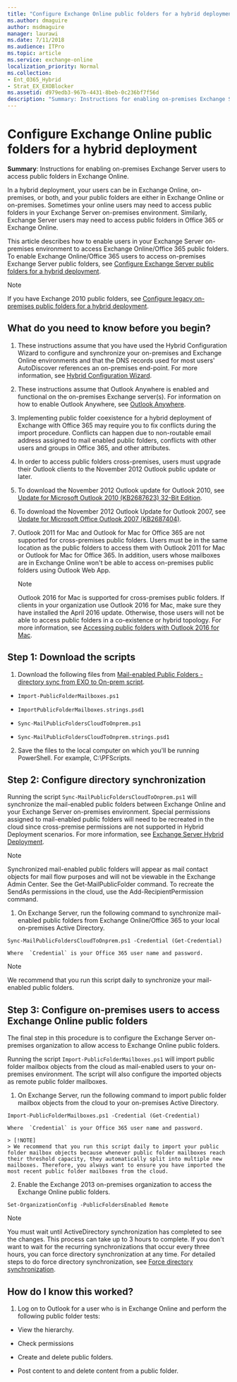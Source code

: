 ```yaml
---
title: "Configure Exchange Online public folders for a hybrid deployment"
ms.author: dmaguire
author: msdmaguire
manager: laurawi
ms.date: 7/11/2018
ms.audience: ITPro
ms.topic: article
ms.service: exchange-online
localization_priority: Normal
ms.collection:
- Ent_O365_Hybrid
- Strat_EX_EXOBlocker
ms.assetid: d979edb3-967b-4431-8beb-0c236bf7f56d
description: "Summary: Instructions for enabling on-premises Exchange Server users to access public folders in Exchange Online."
---
```


# Configure Exchange Online public folders for a hybrid deployment

 **Summary**: Instructions for enabling on-premises Exchange Server users to access public folders in Exchange Online.
  
In a hybrid deployment, your users can be in Exchange Online, on-premises, or both, and your public folders are either in Exchange Online or on-premises. Sometimes your online users may need to access public folders in your Exchange Server on-premises environment. Similarly, Exchange Server users may need to access public folders in Office 365 or Exchange Online.
  
This article describes how to enable users in your Exchange Server on-premises environment to access Exchange Online/Office 365 public folders. To enable Exchange Online/Office 365 users to access on-premises Exchange Server public folders, see [Configure Exchange Server public folders for a hybrid deployment](set-up-modern-hybrid-public-folders.md).
  
> [!NOTE]
> If you have Exchange 2010 public folders, see [Configure legacy on-premises public folders for a hybrid deployment](set-up-legacy-hybrid-public-folders.md). 
  
## What do you need to know before you begin?

1. These instructions assume that you have used the Hybrid Configuration Wizard to configure and synchronize your on-premises and Exchange Online environments and that the DNS records used for most users' AutoDiscover references an on-premises end-point. For more information, see [Hybrid Configuration Wizard](http://technet.microsoft.com/library/2e6ed294-ee74-4038-8b71-b61786372ba4.aspx).
    
2. These instructions assume that Outlook Anywhere is enabled and functional on the on-premises Exchange server(s). For information on how to enable Outlook Anywhere, see [Outlook Anywhere](http://technet.microsoft.com/library/9026d461-ec6a-4ef5-ba9d-de33030858f3.aspx).
    
3. Implementing public folder coexistence for a hybrid deployment of Exchange with Office 365 may require you to fix conflicts during the import procedure. Conflicts can happen due to non-routable email address assigned to mail enabled public folders, conflicts with other users and groups in Office 365, and other attributes. 
    
4. In order to access public folders cross-premises, users must upgrade their Outlook clients to the November 2012 Outlook public update or later. 
    
1. To download the November 2012 Outlook update for Outlook 2010, see [Update for Microsoft Outlook 2010 (KB2687623) 32-Bit Edition](https://www.microsoft.com/en-us/download/details.aspx?id=35702).
    
2. To download the November 2012 Outlook Update for Outlook 2007, see [Update for Microsoft Office Outlook 2007 (KB2687404)](https://www.microsoft.com/en-us/download/details.aspx?id=35718).
    
5. Outlook 2011 for Mac and Outlook for Mac for Office 365 are not supported for cross-premises public folders. Users must be in the same location as the public folders to access them with Outlook 2011 for Mac or Outlook for Mac for Office 365. In addition, users whose mailboxes are in Exchange Online won't be able to access on-premises public folders using Outlook Web App.
    
    > [!NOTE]
    > Outlook 2016 for Mac is supported for cross-premises public folders. If clients in your organization use Outlook 2016 for Mac, make sure they have installed the April 2016 update. Otherwise, those users will not be able to access public folders in a co-existence or hybrid topology. For more information, see [Accessing public folders with Outlook 2016 for Mac](access-public-folders-with-outlook-2016-for-mac.md). 
  
## Step 1: Download the scripts
<a name="download"> </a>

1. Download the following files from [Mail-enabled Public Folders - directory sync from EXO to On-prem script](https://go.microsoft.com/fwlink/p/?LinkId=797795).
    
  -  `Import-PublicFolderMailboxes.ps1`
    
  -  `ImportPublicFolderMailboxes.strings.psd1`
    
  -  `Sync-MailPublicFoldersCloudToOnprem.ps1`
    
  -  `Sync-MailPublicFoldersCloudToOnprem.strings.psd1`
    
2. Save the files to the local computer on which you'll be running PowerShell. For example, C:\PFScripts.
    
## Step 2: Configure directory synchronization
<a name="dirsync"> </a>

Running the script  `Sync-MailPublicFoldersCloudToOnprem.ps1` will synchronize the mail-enabled public folders between Exchange Online and your Exchange Server on-premises environment. Special permissions assigned to mail-enabled public folders will need to be recreated in the cloud since cross-premise permissions are not supported in Hybrid Deployment scenarios. For more information, see [Exchange Server Hybrid Deployment](http://technet.microsoft.com/library/59e32000-4fcf-417f-a491-f1d8f9aeef9b.aspx#doc).
  
> [!NOTE]
> Synchronized mail-enabled public folders will appear as mail contact objects for mail flow purposes and will not be viewable in the Exchange Admin Center. See the Get-MailPublicFolder command. To recreate the SendAs permissions in the cloud, use the Add-RecipientPermission command. 
  
1. On Exchange Server, run the following command to synchronize mail-enabled public folders from Exchange Online/Office 365 to your local on-premises Active Directory.
    
  ```
  Sync-MailPublicFoldersCloudToOnprem.ps1 -Credential (Get-Credential)
  ```

    Where  `Credential` is your Office 365 user name and password. 
    
> [!NOTE]
> We recommend that you run this script daily to synchronize your mail-enabled public folders. 
  
## Step 3: Configure on-premises users to access Exchange Online public folders
<a name="Access"> </a>

The final step in this procedure is to configure the Exchange Server on-premises organization to allow access to Exchange Online public folders.
  
Running the script  `Import-PublicFolderMailboxes.ps1` will import public folder mailbox objects from the cloud as mail-enabled users to your on-premises environment. The script will also configure the imported objects as remote public folder mailboxes. 
  
1. On Exchange Server, run the following command to import public folder mailbox objects from the cloud to your on-premises Active Directory.
    
  ```
  Import-PublicFolderMailboxes.ps1 -Credential (Get-Credential)
  ```

    Where  `Credential` is your Office 365 user name and password. 
    
    > [!NOTE]
    > We recommend that you run this script daily to import your public folder mailbox objects because whenever public folder mailboxes reach their threshold capacity, they automatically split into multiple new mailboxes. Therefore, you always want to ensure you have imported the most recent public folder mailboxes from the cloud. 
  
2. Enable the Exchange 2013 on-premises organization to access the Exchange Online public folders.
    
  ```
  Set-OrganizationConfig -PublicFoldersEnabled Remote
  ```

> [!NOTE]
> You must wait until ActiveDirectory synchronization has completed to see the changes. This process can take up to 3 hours to complete. If you don't want to wait for the recurring synchronizations that occur every three hours, you can force directory synchronization at any time. For detailed steps to do force directory synchronization, see [Force directory synchronization](http://technet.microsoft.com/en-us/library/jj151771.aspx). 
  
## How do I know this worked?
<a name="Access"> </a>

1. Log on to Outlook for a user who is in Exchange Online and perform the following public folder tests:
    
  - View the hierarchy.
    
  - Check permissions
    
  - Create and delete public folders.
    
  - Post content to and delete content from a public folder.
    

